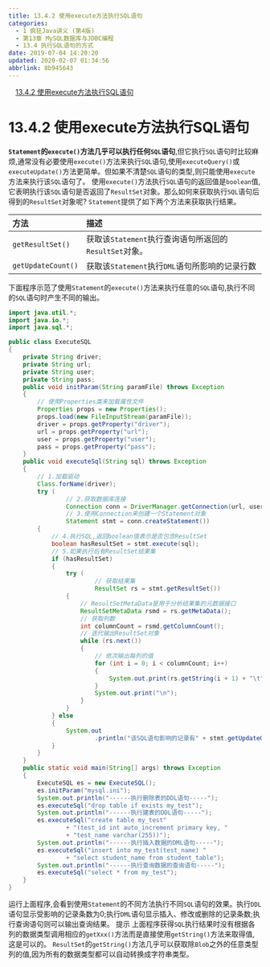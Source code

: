 ```yaml
---
title: 13.4.2 使用execute方法执行SQL语句
categories: 
  - 1 疯狂Java讲义 (第4版)
  - 第13章 MySQL数据库与JDBC编程
  - 13.4 执行SQL语句的方式
date: 2019-07-04 14:20:20
updated: 2020-02-07 01:34:56
abbrlink: 8b945643
---
```

<div id='my_toc'><a href="/JavaReadingNotes/8b945643/#13-4-2-使用execute方法执行SQL语句" class="header_1">13.4.2 使用execute方法执行SQL语句</a>&nbsp;<br></div>
<style>.header_1{margin-left: 1em;}.header_2{margin-left: 2em;}.header_3{margin-left: 3em;}.header_4{margin-left: 4em;}.header_5{margin-left: 5em;}.header_6{margin-left: 6em;}</style>
<!--more-->
<script>if (navigator.platform.search('arm')==-1){document.getElementById('my_toc').style.display = 'none';}var e,p = document.getElementsByTagName('p');while (p.length>0) {e = p[0];e.parentElement.removeChild(e);}</script>

<!--end-->
# 13.4.2 使用execute方法执行SQL语句 #
**`Statement`的`execute()`方法几乎可以执行任何`SQL`语句**,但它执行`SQL`语句时比较麻烦,通常没有必要使用`execute()`方法来执行`SQL`语句,使用`executeQuery()`或`executeUpdate()`方法更简单。但如果不清楚`SQL`语句的类型,则只能使用`execute`方法来执行该`SQL`语句了。
使用`execute()`方法执行`SQL`语句的返回值是`boolean`值,它表明执行该`SQL`语句是否返回了`ResultSet`对象。那么如何来获取执行`SQL`语句后得到的`ResultSet`对象呢? `Statement`提供了如下两个方法来获取执行结果。

|方法|描述|
|:---|:---|
|`getResultSet()`|获取该`Statement`执行查询语句所返回的`ResultSet`对象。|
|`getUpdateCount()`|获取该`Statement`执行`DML`语句所影响的记录行数|

下面程序示范了使用`Statement`的`execute()`方法来执行任意的`SQL`语句,执行不同的`SQL`语句时产生不同的输出。
```java
import java.util.*;
import java.io.*;
import java.sql.*;

public class ExecuteSQL
{
    private String driver;
    private String url;
    private String user;
    private String pass;
    public void initParam(String paramFile) throws Exception
    {
        // 使用Properties类来加载属性文件
        Properties props = new Properties();
        props.load(new FileInputStream(paramFile));
        driver = props.getProperty("driver");
        url = props.getProperty("url");
        user = props.getProperty("user");
        pass = props.getProperty("pass");
    }
    public void executeSql(String sql) throws Exception
    {
        // 1.加载驱动
        Class.forName(driver);
        try (
                // 2.获取数据库连接
                Connection conn = DriverManager.getConnection(url, user, pass);
                // 3.使用Connection来创建一个Statement对象
                Statement stmt = conn.createStatement())
        {
            // 4.执行SQL,返回boolean值表示是否包含ResultSet
            boolean hasResultSet = stmt.execute(sql);
            // 5.如果执行后有ResultSet结果集
            if (hasResultSet)
            {
                try (
                        // 获取结果集
                        ResultSet rs = stmt.getResultSet())
                {
                    // ResultSetMetaData是用于分析结果集的元数据接口
                    ResultSetMetaData rsmd = rs.getMetaData();
                    // 获取列数
                    int columnCount = rsmd.getColumnCount();
                    // 迭代输出ResultSet对象
                    while (rs.next())
                    {
                        // 依次输出每列的值
                        for (int i = 0; i < columnCount; i++)
                        {
                            System.out.print(rs.getString(i + 1) + "\t");
                        }
                        System.out.print("\n");
                    }
                }
            } else
            {
                System.out
                        .println("该SQL语句影响的记录有" + stmt.getUpdateCount() + "条");
            }
        }
    }
    public static void main(String[] args) throws Exception
    {
        ExecuteSQL es = new ExecuteSQL();
        es.initParam("mysql.ini");
        System.out.println("------执行删除表的DDL语句-----");
        es.executeSql("drop table if exists my_test");
        System.out.println("------执行建表的DDL语句-----");
        es.executeSql("create table my_test"
                + "(test_id int auto_increment primary key, "
                + "test_name varchar(255))");
        System.out.println("------执行插入数据的DML语句-----");
        es.executeSql("insert into my_test(test_name) "
                + "select student_name from student_table");
        System.out.println("------执行查询数据的查询语句-----");
        es.executeSql("select * from my_test");
    }
}
```
运行上面程序,会看到使用`Statement`的不同方法执行不同`SQL`语句的效果。执行`DDL`语句显示受影响的记录条数为0;执行`DML`语句显示插入、修改或删除的记录条数;执行查询语句则可以输出查询结果。
提示
上面程序获得`SQL`执行结果时没有根据各列的数据类型调用相应的`getXxx()`方法而是直接使用`getString()`方法来取得值,这是可以的。 `ResultSet`的`getString()`方法几乎可以获取除`Blob`之外的任意类型列的值,因为所有的数据类型都可以自动转换成字符串类型。


